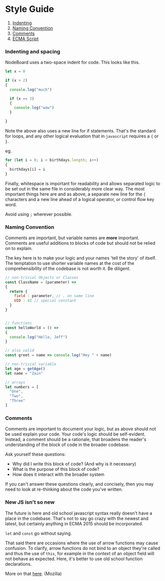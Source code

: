 Style Guide
====
1. [Indenting](indents)
2. [Naming Convention](naming)
3. [Comments](comments)
5. [ECMA Script](ecma)

### <a name="indents">Indenting and spacing</a>

NodeBoard uses a two-space indent for code. This looks like this.

```javascript
let x = 0

if (x > 2)
{
  console.log("much")

  if (x == 3)
  {
    console.log("wow")
  }

}
```
Note the above also uses a new line for if statements. That's the standard for loops,
and any other logical evaluation that in `javascript` requires a `{` or `}`.

eg.

```javascript
for (let i = 0; i < birthdays.length; i++)
{
  birthdays[i] = i
}
```

Finally, whitespace is important for readability and allows separated logic to be set out in the same file in considerably more clear way. The most important things here are and as above, a separate new line for the `{` characters and a new line ahead of a logical operator, or control flow key word.

Avoid using `;` wherever possible.

### <a name="naming">Naming Convention</a>

Comments are important, but variable names are **more** important. Comments are useful additions to blocks of code but should not be relied on to explain.

The key here is to make your logic and your names 'tell the story' of itself. The temptation to use shorter variable names at the cost of the comprehensibility of the codebase is not worth it. Be diligent.

```javascript
// non-trivial Objects or Classes
const ClassName = (parameter) =>
{
  return {
    field : parameter, // , on same line
    UID : 42 // special constant
  }
}


// functions
const helloWorld = () =>
{
  console.log("Hello, Jeff")
}

// also valid
const greet = name => console.log("Hey " + name)

// non-trivial variable
let age = getAge()
let name = "Zain"

// arrays
let numbers = [
  "One",
  "Two",
  "Three"
]

```

### <a name="comments">Comments</a>

Comments are important to document your logic, but as above should not be used explain your code. Your code's logic should be self-evident. Instead, a comment should be a rationale, that broadens the reader's understanding of the block of code in the broader codebase.

Ask yourself these questions:

* Why did I write this block of code? (And why is it necessary)
* What is the purpose of this block of code?
* How does it interact with the broader system

If you can't answer these questions clearly, and concisely, then you may need to look at re-thinking about the code you've written.

### <a name="ecma">New JS isn't so new</a>

The future is here and old school javascript syntax really doesn't have a place in the codebase. That's not to say go crazy with the newest and latest, but certainly anything in ECMA 2015 should be incorporated.

`let` and `const` go without saying.

That said there are occasions where the use of arrow functions may cause confusion.
To clarify, arrow functions do not bind to an object they're called and thus the use of `this`, for example in the context of an object field will not behave as expected. Here, it's better to use old school function declarations.

More on that [here](https://developer.mozilla.org/en-US/docs/Web/JavaScript/Reference/Functions/Arrow_functions). (Mozilla)
